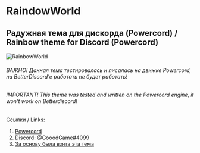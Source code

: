 #  **RaindowWorld**
## Радужная тема для дискорда (Powercord) / Rainbow theme for Discord (Powercord)

![RainbowWorld](https://i.imgur.com/8IYxbJ2.png)

###### ВАЖНО! Данная тема тестировалась и писалась на движке Powercord, на BetterDiscord'e работать не будет работать!
###### IMPORTANT! This theme was tested and written on the Powercord engine, it won't work on Betterdiscord!

Ссылки / Links:
1. [Powercord](https://powercord.dev)
2. Discord: @GooodGame#4099
3. [За основу была взята эта тема](https://github.com/qAndroidGit/rounded-dark-theme)
